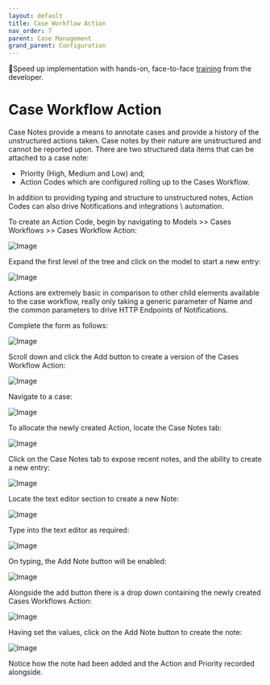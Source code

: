 ```yaml
---
layout: default
title: Case Workflow Action
nav_order: 7
parent: Case Management
grand_parent: Configuration
---
```


🚀Speed up implementation with hands-on, face-to-face [training](https://www.jube.io/training) from the developer.

# Case Workflow Action
Case Notes provide a means to annotate cases and provide a history of the unstructured actions taken.  Case notes by their nature are unstructured and cannot be reported upon. There are two structured data items that can be attached to a case note:

* Priority (High,  Medium and Low) and;
* Action Codes which are configured rolling up to the Cases Workflow.

In addition to providing typing and structure to unstructured notes,  Action Codes can also drive Notifications and integrations \ automation.

To create an Action Code,  begin by navigating to Models >> Cases Workflows >> Cases Workflow Action:

![Image](CasesWorkflowsActionTopOfTree.png)

Expand the first level of the tree and click on the model to start a new entry:

![Image](EmptyCasesWorkflowAction.png)

Actions are extremely basic in comparison to other child elements available to the case workflow,  really only taking a generic parameter of Name and the common parameters to drive HTTP Endpoints of Notifications.

Complete the form as follows:

![Image](ExampleValuesCasesWorkflowAction.png)

Scroll down and click the Add button to create a version of the Cases Workflow Action:

![Image](VersionOfCasesWorkflowAction.png)

Navigate to a case:

![Image](DefaultCasePage.png)

To allocate the newly created Action, locate the Case Notes tab:

![Image](LocationOfCaseNotesTab.png)

Click on the Case Notes tab to expose recent notes, and the ability to create a new entry:

![Image](ExposedCaseNotes.png)

Locate the text editor section to create a new Note:

![Image](LocationOfTextEditor.png)

Type into the text editor as required:

![Image](ExampleNote.png)

On typing, the Add Note button will be enabled:  

![Image](LocationOfAddNote.png)

Alongside the add button there is a drop down containing the newly created Cases Workflows Action:

![Image](ActionDropDown.png)

Having set the values,  click on the Add Note button to create the note:

![Image](NoteAdded.png)

Notice how the note had been added and the Action and Priority recorded alongside.